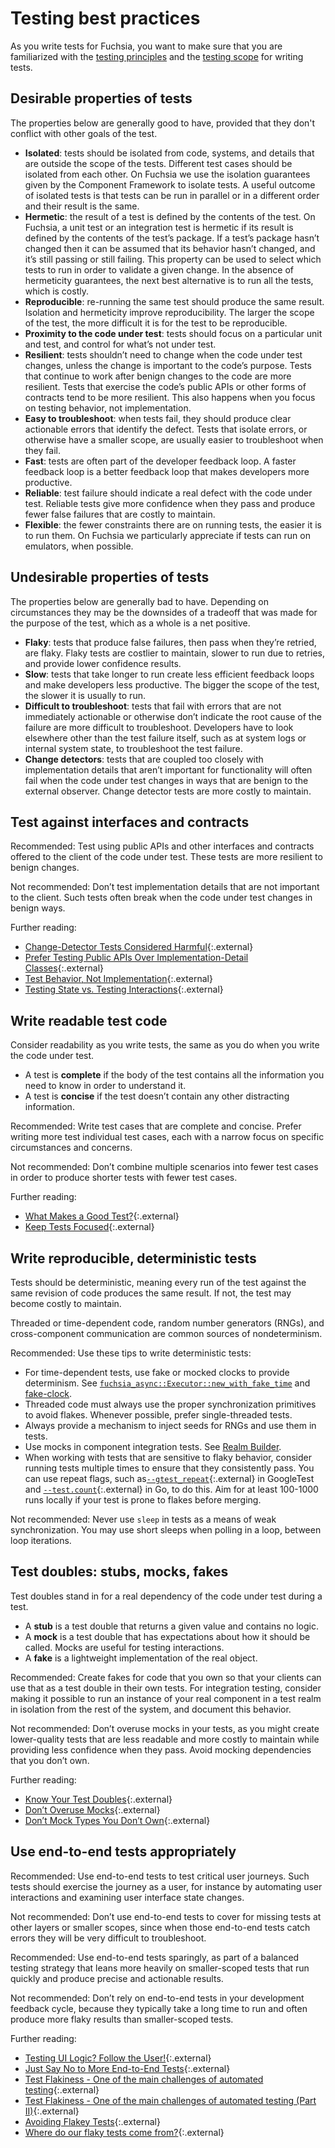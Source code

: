 # Testing best practices

As you write tests for Fuchsia, you want to make sure that you are familiarized
with the [testing principles][testing-principles] and the
[testing scope][test-scope] for writing tests.

## Desirable properties of tests

The properties below are generally good to have, provided that they don't
conflict with other goals of the test.

- **Isolated**: tests should be isolated from code, systems, and details that
  are outside the scope of the tests. Different test cases should be isolated
  from each other. On Fuchsia we use the isolation guarantees given by the
  Component Framework to isolate tests. A useful outcome of isolated tests is
  that tests can be run in parallel or in a different order and their result is
  the same.
- **Hermetic**: the result of a test is defined by the contents of the test. On
  Fuchsia, a unit test or an integration test is hermetic if its result is
  defined by the contents of the test’s package. If a test’s package hasn’t
  changed then it can be assumed that its behavior hasn’t changed, and it’s
  still passing or still failing. This property can be used to select which
  tests to run in order to validate a given change. In the absence of
  hermeticity guarantees, the next best alternative is to run all the tests,
  which is costly.
- **Reproducible**: re-running the same test should produce the same result.
  Isolation and hermeticity improve reproducibility. The larger the scope of the
  test, the more difficult it is for the test to be reproducible.
- **Proximity to the code under test**: tests should focus on a particular unit
  and test, and control for what’s not under test.
- **Resilient**: tests shouldn’t need to change when the code under test
  changes, unless the change is important to the code’s purpose. Tests that
  continue to work after benign changes to the code are more resilient. Tests
  that exercise the code’s public APIs or other forms of contracts tend to be
  more resilient. This also happens when you focus on testing behavior, not
  implementation.
- **Easy to troubleshoot**: when tests fail, they should produce clear
  actionable errors that identify the defect. Tests that isolate errors, or
  otherwise have a smaller scope, are usually easier to troubleshoot when they
  fail.
- **Fast**: tests are often part of the developer feedback loop. A faster
  feedback loop is a better feedback loop that makes developers more productive.
- **Reliable**: test failure should indicate a real defect with the code under
  test. Reliable tests give more confidence when they pass and produce fewer
  false failures that are costly to maintain.
- **Flexible**: the fewer constraints there are on running tests, the easier it
  is to run them. On Fuchsia we particularly appreciate if tests can run on
  emulators, when possible.

## Undesirable properties of tests

The properties below are generally bad to have. Depending on circumstances they
may be the downsides of a tradeoff that was made for the purpose of the test,
which as a whole is a net positive.

- **Flaky**: tests that produce false failures, then pass when they’re retried,
  are flaky. Flaky tests are costlier to maintain, slower to run due to retries,
  and provide lower confidence results.
- **Slow**: tests that take longer to run create less efficient feedback loops
  and make developers less productive. The bigger the scope of the test, the
  slower it is usually to run.
- **Difficult to troubleshoot**: tests that fail with errors that are not
  immediately actionable or otherwise don’t indicate the root cause of the
  failure are more difficult to troubleshoot. Developers have to look elsewhere
  other than the test failure itself, such as at system logs or internal system
  state, to troubleshoot the test failure.
- **Change detectors**: tests that are coupled too closely with implementation
  details that aren’t important for functionality will often fail when the code
  under test changes in ways that are benign to the external observer. Change
  detector tests are more costly to maintain.

## Test against interfaces and contracts

<span class="compare-better">Recommended</span>: Test using public APIs and
other interfaces and contracts offered to the client of the code under test.
These tests are more resilient to benign changes.

<span class="compare-worse">Not recommended</span>: Don’t test implementation
details that are not important to the client. Such tests often break when the
code under test changes in benign ways.

Further reading:

- [Change-Detector Tests Considered Harmful](https://testing.googleblog.com/2015/01/testing-on-toilet-change-detector-tests.html){:.external}
- [Prefer Testing Public APIs Over Implementation-Detail Classes](https://testing.googleblog.com/2015/01/testing-on-toilet-prefer-testing-public.html){:.external}
- [Test Behavior, Not Implementation](https://testing.googleblog.com/2013/08/testing-on-toilet-test-behavior-not.html){:.external}
- [Testing State vs. Testing Interactions](https://testing.googleblog.com/2013/03/testing-on-toilet-testing-state-vs.html){:.external}

## Write readable test code

Consider readability as you write tests, the same as you do when you write the
code under test.

- A test is **complete** if the body of the test contains all the information
  you need to know in order to understand it.
- A test is **concise** if the test doesn’t contain any other distracting
  information.

<span class="compare-better">Recommended</span>: Write test cases that are
complete and concise. Prefer writing more test individual test cases, each with
a narrow focus on specific circumstances and concerns.

<span class="compare-worse">Not recommended</span>: Don’t combine multiple
scenarios into fewer test cases in order to produce shorter tests with fewer
test cases.

Further reading:

- [What Makes a Good Test?](https://testing.googleblog.com/2014/03/testing-on-toilet-what-makes-good-test.html){:.external}
- [Keep Tests Focused](https://testing.googleblog.com/2018/06/testing-on-toilet-keep-tests-focused.html){:.external}

## Write reproducible, deterministic tests

Tests should be deterministic, meaning every run of the test against the same
revision of code produces the same result. If not, the test may become costly
to maintain.

Threaded or time-dependent code, random number generators (RNGs), and
cross-component communication are common sources of nondeterminism.

<span class="compare-better">Recommended</span>: Use these tips to write
deterministic tests:

  - For time-dependent tests, use fake or mocked clocks to provide
    determinism. See [`fuchsia_async::Executor::new_with_fake_time`] and
    [fake-clock].
  - Threaded code must always use the proper synchronization primitives to
    avoid flakes. Whenever possible, prefer single-threaded tests.
  - Always provide a mechanism to inject seeds for RNGs and use them in
    tests.
  - Use mocks in component integration tests. See [Realm Builder][realm-builder].
  - When working with tests that are sensitive to flaky behavior,
    consider running tests multiple times to ensure that they consistently pass.
    You can use repeat flags, such as[`--gtest_repeat`][gtest_test_flags]{:.external}
    in GoogleTest and [`--test.count`][go_test_flags]{:.external} in Go, to do this.
    Aim for at least 100-1000 runs locally if your test is prone to flakes before
    merging.

<span class="compare-worse">Not recommended</span>: Never use `sleep` in tests
as a means of weak synchronization. You may use short sleeps when polling in a
loop, between loop iterations.

## Test doubles: stubs, mocks, fakes

Test doubles stand in for a real dependency of the code under test during a
test.

- A **stub** is a test double that returns a given value and contains no logic.
- A **mock** is a test double that has expectations about how it should be
  called. Mocks are useful for testing interactions.
- A **fake** is a lightweight implementation of the real object.

<span class="compare-better">Recommended</span>: Create fakes for code that you
own so that your clients can use that as a test double in their own tests. For
integration testing, consider making it possible to run an instance of your real
component in a test realm in isolation from the rest of the system, and document
this behavior.

<span class="compare-worse">Not recommended</span>: Don’t overuse mocks in your
tests, as you might create lower-quality tests that are less readable and more
costly to maintain while providing less confidence when they pass. Avoid mocking
dependencies that you don’t own.

Further reading:

- [Know Your Test Doubles](https://testing.googleblog.com/2013/07/testing-on-toilet-know-your-test-doubles.html){:.external}
- [Don’t Overuse Mocks](https://testing.googleblog.com/2013/05/testing-on-toilet-dont-overuse-mocks.html){:.external}
- [Don’t Mock Types You Don’t Own](https://testing.googleblog.com/2020/07/testing-on-toilet-dont-mock-types-you.html){:.external}

## Use end-to-end tests appropriately

<span class="compare-better">Recommended</span>: Use end-to-end tests to test
critical user journeys. Such tests should exercise the journey as a user, for
instance by automating user interactions and examining user interface state
changes.

<span class="compare-worse">Not recommended</span>: Don’t use end-to-end tests
to cover for missing tests at other layers or smaller scopes, since when those
end-to-end tests catch errors they will be very difficult to troubleshoot.

<span class="compare-better">Recommended</span>: Use end-to-end tests sparingly,
as part of a balanced testing strategy that leans more heavily on smaller-scoped
tests that run quickly and produce precise and actionable results.

<span class="compare-worse">Not recommended</span>: Don’t rely on end-to-end
tests in your development feedback cycle, because they typically take a long
time to run and often produce more flaky results than smaller-scoped tests.

Further reading:

- [Testing UI Logic? Follow the User!](https://testing.googleblog.com/2020/10/testing-on-toilet-testing-ui-logic.html){:.external}
- [Just Say No to More End-to-End Tests](https://testing.googleblog.com/2015/04/just-say-no-to-more-end-to-end-tests.html){:.external}
- [Test Flakiness - One of the main challenges of automated testing](https://testing.googleblog.com/2020/12/test-flakiness-one-of-main-challenges.html){:.external}
- [Test Flakiness - One of the main challenges of automated testing (Part II)](https://testing.googleblog.com/2021/03/test-flakiness-one-of-main-challenges.html){:.external}
- [Avoiding Flakey Tests](https://testing.googleblog.com/2008/04/tott-avoiding-flakey-tests.html){:.external}
- [Where do our flaky tests come from?](https://testing.googleblog.com/2017/04/where-do-our-flaky-tests-come-from.html){:.external}

[test-scope]: /contribute/testing/scope.md
[testing-principles]: /contribute/testing/principles.md
[audio-effects-example-tests]: /src/media/audio/examples/effects/test/audio_effects_example_tests.cc
[build-bringup]: /development/build/build_system/bringup.md
[capabilities-protocol]: /concepts/components/v2/capabilities/protocol.md
[cf]: /concepts/components/v2/README.md
[cf-capabilities]: /concepts/components/v2/capabilities/README.md
[cf-manifests]: /concepts/components/v2/component_manifests.md
[channel]: /reference/kernel_objects/channel.md
[continuous-integration]: https://martinfowler.com/articles/continuousIntegration.html
[contract-test]: https://martinfowler.com/bliki/ContractTest.html
[coverage-no-e2e]: /contribute/testing/coverage.md#end-to-end_e2e_tests_exclusion
[cpuperf]: /garnet/bin/cpuperf/README.md
[create-e2e-test]: /development/testing/create_a_new_end_to_end_test.md
[cts]: /sdk/cts/README.md
[dependency-injection]: https://en.m.wikipedia.org/wiki/Dependency_injection
[e2e-perf]: /src/tests/end_to_end/perf/README.md
[fidl]: /concepts/fidl/overview.md
[fidl-benchmarks]: /src/tests/benchmarks/fidl/benchmark_suite/
[fidl-compatibility-tests]: /src/tests/fidl/compatibility/README.md
[fidl-wire-format]: /reference/fidl/language/wire-format
[fonts-tests-integration]: /src/fonts/tests/integration/README.md
[fsi]: /concepts/packages/system.md
[fuchsia.pkg.fontresolver]: https://fuchsia.dev/reference/fidl/fuchsia.pkg#FontResolver
[fuzzing]: /development/testing/fuzzing/overview.md
[gidl]: /tools/fidl/gidl/README.md
[inspect]: /development/diagnostics/inspect/README.md
[inspect-codelab]: /development/diagnostics/inspect/codelab/codelab.md
[inspect-validator]: /reference/diagnostics/inspect/validator/README.md
[inspect-vmo-format]: /reference/diagnostics/inspect/vmo-format.md
[inspect-vmo-format-update]: /reference/diagnostics/inspect/updating-vmo-format.md
[minfs]: /concepts/filesystems/minfs.md
[minfs-stress]: /src/storage/stress-tests/minfs/
[multi-repo-dev]: https://testing.googleblog.com/2015/05/multi-repository-development.html
[netstack-benchmarks]: /src/connectivity/network/tests/benchmarks/README.md
[netstack3-roadmap]: /contribute/roadmap/2021/netstack3.md
[practical-test-pyramid]: https://martinfowler.com/articles/practical-test-pyramid.html
[principles]: /concepts/index.md
[principles-inclusive]: /concepts/principles/inclusive.md
[principles-pragmatic]: /concepts/principles/pragmatic.md
[principles-secure]: /concepts/principles/secure.md
[principles-updatable]: /concepts/principles/updatable.md
[reader-fuzzer]: /zircon/system/ulib/inspect/tests/reader_fuzzer.cc
[realm-builder]: /development/testing/components/realm_builder.md
[run-e2e-test]: /development/testing/run_an_end_to_end_test.md
[run-test-component]: /development/run/run-test-component.md
[rust-stress-test-lib]: /development/testing/rust_stress_test_library.md
[sanitizers]: /contribute/testing/sanitizers.md
[sanitizers-supported-configs]: /contribute/testing/sanitizers.md#supported_configurations
[screen-is-not-black]: /src/tests/end_to_end/screen_is_not_black/README.md
[stress-tests]: /development/testing/stress_tests.md
[syscalls]: /reference/syscalls/README.md
[test-coverage]: /contribute/testing/coverage.md
[test-package-gn]: /development/components/build.md#test-packages
[testing-integration]: /development/testing/components/integration_testing.md
[testing-v2]: /development/testing/components/README.md
[timer-slack]: /concepts/kernel/timer_slack.md
[timer-tests]: /zircon/kernel/tests/timer_tests.cc
[timers-test]: https://fuchsia.googlesource.com/fuchsia/+/main/src/zircon/tests/timers/timers.cc
[userboot]: /concepts/process/userboot.md
[utest-core]: /zircon/system/utest/core/README.md
[vdso]: /concepts/kernel/vdso.md
[wikipedia-dependency-injection]: https://en.m.wikipedia.org/wiki/Dependency_injection
[`fuchsia_async::Executor::new_with_fake_time`]: https://fuchsia.googlesource.com/fuchsia/+/a874276/src/lib/fuchsia-async/src/executor.rs#345
[fake-clock]: https://fuchsia.googlesource.com/fuchsia/+/a874276/src/lib/fake-clock
[rust_65218]: https://github.com/rust-lang/rust/issues/65218
[go_test_flags]: https://golang.org/cmd/go/#hdr-Testing_flags
[gtest_test_flags]: https://github.com/google/googletest/blob/main/docs/advanced.md#repeating-the-tests